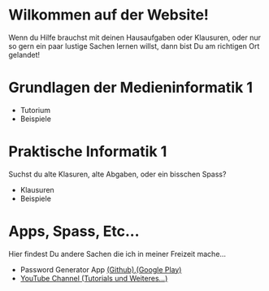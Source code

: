 <h1>Wilkommen auf der Website!</h1>
<p>Wenn du Hilfe brauchst mit deinen Hausaufgaben oder Klausuren, oder nur so gern ein paar lustige Sachen lernen willst, dann bist Du am richtigen Ort gelandet!</p>

<h1>Grundlagen der Medieninformatik 1</h1>

<ul>
  <li>Tutorium</li>
  <li>Beispiele</li>
</ul>

<h1>Praktische Informatik 1</h1>

Suchst du alte Klasuren, alte Abgaben, oder ein bisschen Spass?
<ul>
  <li>Klausuren</li>
  <li>Beispiele</li>
</ul>

<h1>Apps, Spass, Etc...</h1>

Hier findest Du andere Sachen die ich in meiner Freizeit mache...

<ul>
    <li>Password Generator App <a href=https://github.com/leolion3/App-Tutorial/tree/master/Password_Generator>(Github)</a>,<a href=https://www.youtube.com/redirect?redir_token=W1dLg0_KTfGys1cE-xDhnNXGJ2h8MTU2MjE5MjE4NkAxNTYyMTA1Nzg2&event=video_description&v=UgGsGgX8lxk&q=https%3A%2F%2Fplay.google.com%2Fstore%2Fapps%2Fdetails%3Fid%3Dprocessing.test.password_generator>(Google Play)</a>
    <li><a href=https://www.YouTube.com/c/StrongLions>YouTube Channel (Tutorials und Weiteres...)</a></li>
</ul>
  <code>
</code>
